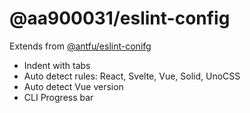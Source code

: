 # @aa900031/eslint-config

Extends from [@antfu/eslint-conifg](https://github.com/antfu/eslint-config)

- Indent with tabs
- Auto detect rules: React, Svelte, Vue, Solid, UnoCSS
- Auto detect Vue version
- CLI Progress bar
